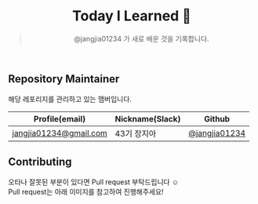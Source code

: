<div align="center">

# Today I Learned 📓

> @jangjia01234 가 새로 배운 것을 기록합니다.

<br>

<div align="left">

## Repository Maintainer

해당 레포리지를 관리하고 있는 맴버입니다.

| Profile(email)                                 | Nickname(Slack) | Github                                     |
| ---------------------------------------------------- | --------------- | ------------------------------------------ |
| <a href="mailto:﻿superman@test.com?subject=안녕하세요.">jangjia01234@gmail.com</a>  |      43기 장지아       | [@jangjia01234](https://github.com/jangjia01234)     |


## Contributing
오타나 잘못된 부분이 있다면 Pull request 부탁드립니다 ☺️ 
<br> Pull request는 아래 이미지를 참고하여 진행해주세요!
